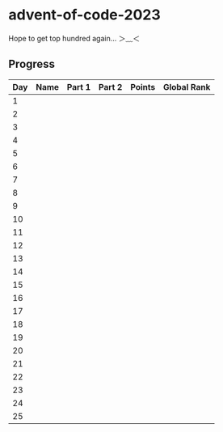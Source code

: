 # advent-of-code-2023

Hope to get top hundred again... ＞﹏＜

## Progress


| Day | Name                     | Part 1            | Part 2            | Points        | Global Rank |
| --- | :----------------------- | :---------------- | :---------------- | :------------ | :---------- |
| 1   |                          |                   |                   |               |             |
| 2   |                          |                   |                   |               |             |
| 3   |                          |                   |                   |               |             |
| 4   |                          |                   |                   |               |             |
| 5   |                          |                   |                   |               |             |
| 6   |                          |                   |                   |               |             |
| 7   |                          |                   |                   |               |             |
| 8   |                          |                   |                   |               |             |
| 9   |                          |                   |                   |               |             |
| 10  |                          |                   |                   |               |             |
| 11  |                          |                   |                   |               |             |
| 12  |                          |                   |                   |               |             |
| 13  |                          |                   |                   |               |             |
| 14  |                          |                   |                   |               |             |
| 15  |                          |                   |                   |               |             |
| 16  |                          |                   |                   |               |             |
| 17  |                          |                   |                   |               |             |
| 18  |                          |                   |                   |               |             |
| 19  |                          |                   |                   |               |             |
| 20  |                          |                   |                   |               |             |
| 21  |                          |                   |                   |               |             |
| 22  |                          |                   |                   |               |             |
| 23  |                          |                   |                   |               |             |
| 24  |                          |                   |                   |               |             |
| 25  |                          |                   |                   |               |             |
